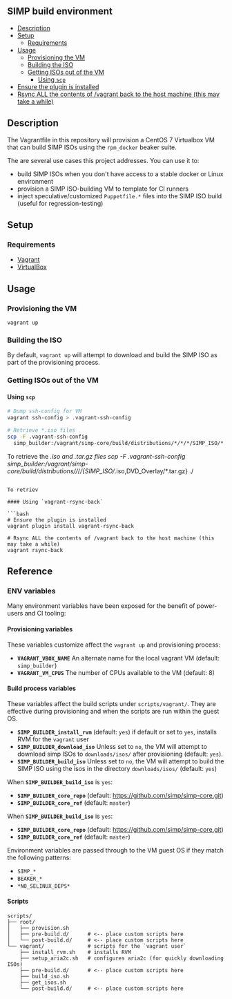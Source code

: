 ## SIMP build environment

<!-- vim-markdown-toc GFM -->

  * [Description](#description)
  * [Setup](#setup)
    * [Requirements](#requirements)
  * [Usage](#usage)
    * [Provisioning the VM](#provisioning-the-vm)
    * [Building the ISO](#building-the-iso)
    * [Getting ISOs out of the VM](#getting-isos-out-of-the-vm)
      * [Using `scp`](#using-scp)
* [Ensure the plugin is installed](#ensure-the-plugin-is-installed)
* [Rsync ALL the contents of /vagrant back to the host machine (this may take a while)](#rsync-all-the-contents-of-vagrant-back-to-the-host-machine-this-may-take-a-while)

<!-- vim-markdown-toc -->


## Description

The Vagrantfile in this repository will provision a CentOS 7 Virtualbox VM that
can build SIMP ISOs using the `rpm_docker` beaker suite.

The are several use cases this project addresses.  You can use it to:

- build SIMP ISOs when you don't have access to a stable docker or Linux environment
- provision a SIMP ISO-building VM to template for CI runners
- inject speculative/customized `Puppetfile.*` files into the SIMP ISO build
  (useful for regression-testing)


## Setup

### Requirements

- [Vagrant][vagrant]
- [VirtualBox][virtualbox]

## Usage

### Provisioning the VM

    vagrant up

### Building the ISO

By default, `vagrant up` will attempt to download and build the SIMP ISO as
part of the provisioning process.


### Getting ISOs out of the VM

#### Using `scp`

```bash
# Dump ssh-config for VM
vagrant ssh-config > .vagrant-ssh-config

# Retrieve *.iso files
scp -F .vagrant-ssh-config 
  simp_builder:/vagrant/simp-core/build/distributions/*/*/*/SIMP_ISO/*.iso ./
```

To retrieve the *.iso and *.tar.gz files
scp -F .vagrant-ssh-config \
  simp_builder:/vagrant/simp-core/build/distributions/*/*/*/{SIMP_ISO/*.iso,DVD_Overlay/*.tar.gz} ./
```

To retriev

#### Using `vagrant-rsync-back`

```bash
# Ensure the plugin is installed
vagrant plugin install vagrant-rsync-back

# Rsync ALL the contents of /vagrant back to the host machine (this may take a while)
vagrant rsync-back

```


## Reference

### ENV variables

Many environment variables have been exposed for the benefit of power-users and
CI tooling:

#### Provisioning variables

These variables customize affect the `vagrant up` and provisioning process:

- **`VAGRANT_VBOX_NAME`** An alternate name for the local vagrant VM (default: `simp_builder`)
- **`VAGRANT_VM_CPUS`** The number of CPUs available to the VM (default: 8)

#### Build process variables

These variables affect the build scripts under `scripts/vagrant/`.  They are
effective during provisioning and when the scripts are run within the guest OS.

- **`SIMP_BUILDER_install_rvm`** (default: `yes`) if default or set to `yes`, installs RVM for the
  `vagrant` user
- **`SIMP_BUILDER_download_iso`** Unless set to `no`, the VM will attempt to
  download simp ISOs to `downloads/isos/` after provisioning (default: `yes`).
- **`SIMP_BUILDER_build_iso`** Unless set to `no`, the VM will attempt to
  build the SIMP ISO using the isos in the directory `downloads/isos/`
  (default: `yes`)

When **`SIMP_BUILDER_build_iso`** is `yes`:

- **`SIMP_BUILDER_core_repo`** (default: https://github.com/simp/simp-core.git)
- **`SIMP_BUILDER_core_ref`** (default: `master`)

When **`SIMP_BUILDER_build_iso`** is `yes`:

- **`SIMP_BUILDER_core_repo`** (default: https://github.com/simp/simp-core.git)
- **`SIMP_BUILDER_core_ref`** (default: `master`)

Environment variables are passed through to the VM guest OS if they match
the following patterns:

- `SIMP_*`
- `BEAKER_*`
- `*NO_SELINUX_DEPS*`

#### Scripts

```
scripts/
├── root/
│   ├── provision.sh
│   ├── pre-build.d/      # <-- place custom scripts here
│   └── post-build.d/     # <-- place custom scripts here
└── vagrant/              # scripts for the `vagrant user`
    ├── install_rvm.sh    # installs RVM
    ├── setup_aria2c.sh   # configures aria2c (for quickly downloading ISOs)
    ├── pre-build.d/      # <-- place custom scripts here
    ├── build_iso.sh
    ├── get_isos.sh
    └── post-build.d/     # <-- place custom scripts here
```

[vagrant]: https://www.vagrantup.com/downloads.html
[virtualbox]: https://www.virtualbox.org/wiki/Downloads
[vagrant-rsync-back]: https://github.com/smerrill/vagrant-rsync-back
